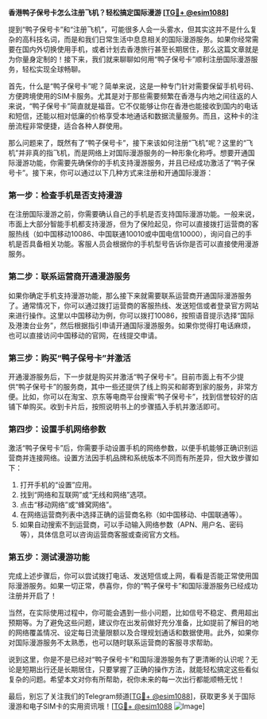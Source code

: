 **香港鸭子保号卡怎么注册飞机？轻松搞定国际漫游 [[TG💪+ @esim1088](https://t.me/s/esim1088)]**

提到“鸭子保号卡”和“注册飞机”，可能很多人会一头雾水，但其实这并不是什么复杂的高科技名词，而是和我们日常生活中息息相关的国际漫游服务。如果你经常需要在国内外切换使用手机，或者计划去香港旅行甚至长期居住，那么这篇文章就是为你量身定制的！接下来，我们就来聊聊如何用“鸭子保号卡”顺利注册国际漫游服务，轻松实现全球畅聊。

首先，什么是“鸭子保号卡”呢？简单来说，这是一种专门针对需要保留手机号码、方便跨境使用的SIM卡服务。尤其是对于那些需要频繁在香港与内地之间往返的人来说，“鸭子保号卡”简直就是福音。它不仅能够让你在香港也能接收到国内的电话和短信，还能以相对低廉的价格享受本地通话和数据流量服务。而且，这种卡的注册流程非常便捷，适合各种人群使用。

那么问题来了，既然有了“鸭子保号卡”，接下来该如何注册“飞机”呢？这里的“飞机”并非真的指飞机，而是网络上对国际漫游服务的一种形象化称呼。想要开通国际漫游功能，你需要先确保你的手机支持漫游服务，并且已经成功激活了“鸭子保号卡”。接下来，你可以通过以下几种方式来注册和开通国际漫游：

### **第一步：检查手机是否支持漫游**
在注册国际漫游之前，你需要确认自己的手机是否支持国际漫游功能。一般来说，市面上大部分智能手机都支持漫游，但为了保险起见，你可以直接拨打运营商的客服热线（如中国移动10086、中国联通10010或中国电信10000），询问自己的手机是否具备相关功能。客服人员会根据你的手机型号告诉你是否可以直接使用漫游服务。

### **第二步：联系运营商开通漫游服务**
如果你确定手机支持漫游功能，那么接下来就需要联系运营商开通国际漫游服务了。通常情况下，你可以通过拨打运营商的客服热线、发送短信或者登录官方网站来进行操作。这里以中国移动为例，你可以拨打10086，按照语音提示选择“国际及港澳台业务”，然后根据指引申请开通国际漫游服务。如果你觉得打电话麻烦，也可以直接访问中国移动的官网，在线提交申请。

### **第三步：购买“鸭子保号卡”并激活**
开通漫游服务后，下一步就是购买并激活“鸭子保号卡”。目前市面上有不少提供“鸭子保号卡”的服务商，其中一些还提供了线上购买和邮寄到家的服务，非常方便。比如，你可以在淘宝、京东等电商平台搜索“鸭子保号卡”，找到信誉较好的店铺下单购买。收到卡片后，按照说明书上的步骤插入手机并激活即可。

### **第四步：设置手机网络参数**
激活“鸭子保号卡”后，你需要手动设置手机的网络参数，以便手机能够正确识别运营商并连接网络。设置方法因手机品牌和系统版本不同而有所差异，但大致步骤如下：
1. 打开手机的“设置”应用。
2. 找到“网络和互联网”或“无线和网络”选项。
3. 点击“移动网络”或“蜂窝网络”。
4. 在网络运营商列表中选择正确的运营商名称（如中国移动、中国联通等）。
5. 如果自动搜索不到运营商，可以手动输入网络参数（APN、用户名、密码等），具体信息可以咨询运营商客服或查阅官方文档。

### **第五步：测试漫游功能**
完成上述步骤后，你可以尝试拨打电话、发送短信或上网，看看是否能正常使用国际漫游服务。如果一切正常，恭喜你，你的“鸭子保号卡”和国际漫游服务已经成功注册并开启了！

当然，在实际使用过程中，你可能会遇到一些小问题，比如信号不稳定、费用超出预期等。为了避免这些问题，建议你在出发前做好充分准备，比如提前了解目的地的网络覆盖情况、设定每日流量限额以及合理规划通话和数据使用。此外，如果你对国际漫游服务不太熟悉，也可以随时联系运营商的客服寻求帮助。

说到这里，你是不是已经对“鸭子保号卡”和国际漫游服务有了更清晰的认识呢？无论是短期出行还是长期居住，只要掌握了正确的操作方法，就能轻松搞定这些看似复杂的问题。希望本文对你有所帮助，祝你未来的每一次出行都能顺畅无忧！

最后，别忘了关注我们的Telegram频道[[TG💪+ @esim1088](https://t.me/s/esim1088)]，获取更多关于国际漫游和电子SIM卡的实用资讯哦！[[TG💪+ @esim1088](https://t.me/s/esim1088) ![Image](https://i.postimg.cc/4NQfJmqS/Snipaste-2025-05-13-00-14-12.png)]